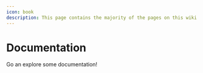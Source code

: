 ```yaml
---
icon: book
description: This page contains the majority of the pages on this wiki
---
```


# Documentation

Go an explore some documentation!
